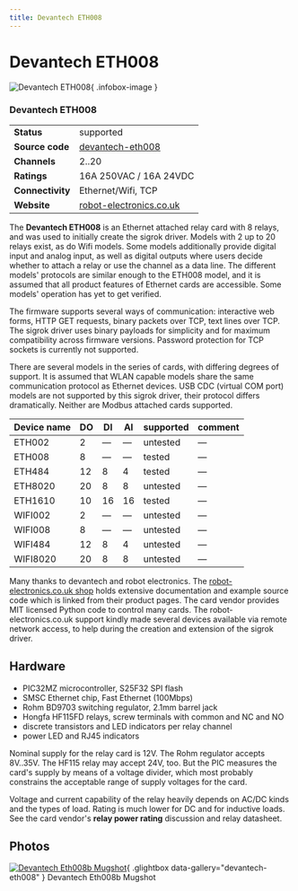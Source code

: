 ```yaml
---
title: Devantech ETH008
---
```


# Devantech ETH008

<div class="infobox" markdown>

![Devantech ETH008](./img/Devantech-eth008b-mugshot.png){ .infobox-image }

### Devantech ETH008

| | |
|---|---|
| **Status** | supported |
| **Source code** | [devantech-eth008](https://github.com/OpenTraceLab/OpenTraceCapture/tree/main/src/hardware/devantech-eth008) |
| **Channels** | 2..20 |
| **Ratings** | 16A 250VAC / 16A 24VDC |
| **Connectivity** | Ethernet/Wifi, TCP |
| **Website** | [robot-electronics.co.uk](https://www.robot-electronics.co.uk/eth008b.html) |

</div>

The **Devantech ETH008** is an Ethernet attached relay card with 8 relays, and was used to initially create the sigrok driver.
Models with 2 up to 20 relays exist, as do Wifi models. Some models 
additionally provide digital input and analog input, as well as digital outputs where users decide whether to attach a relay or use the channel as a data line. The different models' protocols are 
similar enough to the ETH008 model, and it is assumed that all product features of Ethernet cards are accessible. 
Some models' operation has yet to get verified.

The firmware supports several ways of communication: interactive web forms,
HTTP GET requests, binary packets over TCP, text lines over TCP.
The sigrok driver uses binary payloads for simplicity and for maximum compatibility
across firmware versions. Password protection for TCP sockets is currently not supported.

There are several models in the series of cards, with differing degrees of support.
It is assumed that WLAN capable models share the same communication protocol as Ethernet devices.
USB CDC (virtual COM port) models are not supported by this sigrok driver, their protocol differs dramatically.
Neither are Modbus attached cards supported.

| Device name | DO | DI | AI | supported | comment |
|---|---|---|---|---|---|
| ETH002 | 2 | — | — | untested | — |
| ETH008 | 8 | — | — | tested | — |
| ETH484 | 12 | 8 | 4 | tested | — |
| ETH8020 | 20 | 8 | 8 | untested | — |
| ETH1610 | 10 | 16 | 16 | tested | — |
| WIFI002 | 2 | — | — | untested | — |
| WIFI008 | 8 | — | — | untested | — |
| WIFI484 | 12 | 8 | 4 | untested | — |
| WIFI8020 | 20 | 8 | 8 | untested | — |

Many thanks to devantech and robot electronics. 
The [robot-electronics.co.uk shop](https://www.robot-electronics.co.uk/) holds extensive documentation and example source code which is linked from their product pages. 
The card vendor provides MIT licensed Python code to control many cards. The robot-electronics.co.uk support kindly made several devices available via remote network access, to help during the creation and extension of the sigrok driver.

## Hardware
- PIC32MZ microcontroller, S25F32 SPI flash
- SMSC Ethernet chip, Fast Ethernet (100Mbps)
- Rohm BD9703 switching regulator, 2.1mm barrel jack
- Hongfa HF115FD relays, screw terminals with common and NC and NO
- discrete transistors and LED indicators per relay channel
- power LED and RJ45 indicators

Nominal supply for the relay card is 12V. The Rohm regulator accepts 8V..35V.
The HF115 relay may accept 24V, too. But the PIC measures the card's supply
by means of a voltage divider, which most probably constrains the acceptable
range of supply voltages for the card.

Voltage and current capability of the relay heavily depends on AC/DC kinds
and the types of load. Rating is much lower for DC and for inductive loads.
See the card vendor's **relay power rating** discussion and relay datasheet.

## Photos

<div class="photo-grid" markdown>

[![Devantech Eth008b Mugshot](./img/Devantech-eth008b-mugshot.png)](./img/Devantech-eth008b-mugshot.png "Devantech Eth008b Mugshot"){ .glightbox data-gallery="devantech-eth008" }
<span class="caption">Devantech Eth008b Mugshot</span>

</div>

